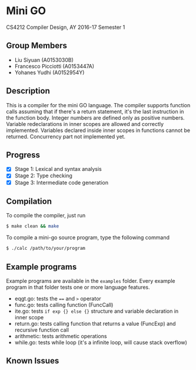 # Mini GO

CS4212 Compiler Design, AY 2016-17 Semester 1

## Group Members

- Liu Siyuan (A0153030B)
- Francesco Picciotti (A0153447A)
- Yohanes Yudhi (A0152954Y)

## Description

This is a compiler for the mini GO language.
The compiler supports function calls assuming that if there's a return statement, it's the last instruction in the function body.
Integer numbers are defined only as positive numbers. 
Variable redeclarations in inner scopes are allowed and correctly implemented. Variables declared inside inner scopes in functions cannot be returned. Concurrency part not implemented yet.   

## Progress

- [x] Stage 1: Lexical and syntax analysis
- [x] Stage 2: Type checking
- [x] Stage 3: Intermediate code generation

## Compilation

To compile the compiler, just run

```bash
$ make clean && make
```

To compile a mini-go source program, type the following command

```bash
$ ./calc /path/to/your/program
```

## Example programs

Example programs are available in the `examples` folder. Every example program in that folder tests one or more language features.

- eqgt.go: tests the `==` and `>` operator
- func.go: tests calling function (FuncCall)
- ite.go: tests `if exp {} else {}` structure and variable declaration in inner scope
- return.go: tests calling function that returns a value (FuncExp) and recursive function call
- arithmetic: tests arithmetic operations
- while.go: tests while loop (it's a infinite loop, will cause stack overflow)

## Known Issues
